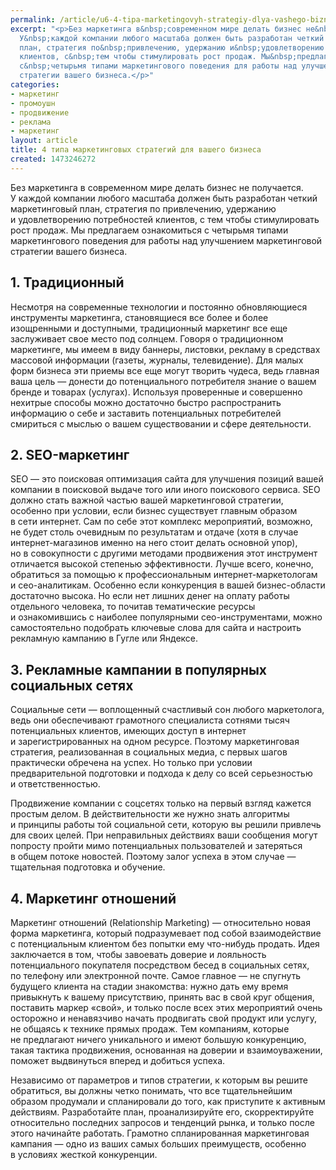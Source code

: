 ```yaml
---
permalink: /article/u6-4-tipa-marketingovyh-strategiy-dlya-vashego-biznesa
excerpt: "<p>Без маркетинга в&nbsp;современном мире делать бизнес не&nbsp;получается.
  У&nbsp;каждой компании любого масштаба должен быть разработан четкий маркетинговый
  план, стратегия по&nbsp;привлечению, удержанию и&nbsp;удовлетворению потребностей
  клиентов, с&nbsp;тем чтобы стимулировать рост продаж. Мы&nbsp;предлагаем ознакомиться
  с&nbsp;четырьмя типами маркетингового поведения для работы над улучшением маркетинговой
  стратегии вашего бизнеса.</p>"
categories:
- маркетинг
- промоушн
- продвижение
- реклама
- маркетинг
layout: article
title: 4 типа маркетинговых стратегий для вашего бизнеса
created: 1473246272
---
```

Без маркетинга в современном мире делать бизнес не получается. У каждой компании любого масштаба должен быть разработан четкий маркетинговый план, стратегия по привлечению, удержанию и удовлетворению потребностей клиентов, с тем чтобы стимулировать рост продаж. Мы предлагаем ознакомиться с четырьмя типами маркетингового поведения для работы над улучшением маркетинговой стратегии вашего бизнеса.

## 1. Традиционный ##

Несмотря на современные технологии и постоянно обновляющиеся инструменты маркетинга, становящиеся все более и более изощренными и доступными, традиционный маркетинг все еще заслуживает свое место под солнцем. Говоря о традиционном маркетинге, мы имеем в виду баннеры, листовки, рекламу в средствах массовой информации (газеты, журналы, телевидение). Для малых форм бизнеса эти приемы все еще могут творить чудеса, ведь главная ваша цель — донести до потенциального потребителя знание о вашем бренде и товарах (услугах). Используя проверенные и совершенно нехитрые способы можно достаточно быстро распространить информацию о себе и заставить потенциальных потребителей смириться с мыслью о вашем существовании и сфере деятельности.

## 2. SEO-маркетинг ##

SEO — это поисковая оптимизация сайта для улучшения позиций вашей компании в поисковой выдаче того или иного поискового сервиса. SEO должно стать важной частью вашей маркетинговой стратегии, особенно при условии, если бизнес существует главным образом в сети интернет. Сам по себе этот комплекс мероприятий, возможно, не будет столь очевидным по результатам и отдаче (хотя в случае интернет-магазинов именно на него стоит делать основной упор), но в совокупности с другими методами продвижения этот инструмент отличается высокой степенью эффективности. Лучше всего, конечно, обратиться за помощью к профессиональным интернет-маркетологам и сео-аналитикам. Особенно если конкуренция в вашей бизнес-области достаточно высока. Но если нет лишних денег на оплату работы отдельного человека, то почитав тематические ресурсы и ознакомившись с наиболее популярными сео-инструментами, можно самостоятельно подобрать ключевые слова для сайта и настроить рекламную кампанию в Гугле или Яндексе.

## 3. Рекламные кампании в популярных социальных сетях ##

Социальные сети — воплощенный счастливый сон любого маркетолога, ведь они обеспечивают грамотного специалиста сотнями тысяч потенциальных клиентов, имеющих доступ в интернет и зарегистрированных на одном ресурсе. Поэтому маркетинговая стратегия, реализованная в социальных медиа, с первых шагов практически обречена на успех. Но только при условии предварительной подготовки и подхода к делу со всей серьезностью и ответственностью.

Продвижение компании с соцсетях только на первый взгляд кажется простым делом. В действительности же нужно знать алгоритмы и принципы работы той социальной сети, которую вы решили привлечь для своих целей. При неправильных действиях ваши сообщения могут попросту пройти мимо потенциальных пользователей и затеряться в общем потоке новостей. Поэтому залог успеха в этом случае — тщательная подготовка и обучение.

## 4. Маркетинг отношений ##

Маркетинг отношений (Relationship Marketing) — относительно новая форма маркетинга, который подразумевает под собой взаимодействие с потенциальным клиентом без попытки ему что-нибудь продать. Идея заключается в том, чтобы завоевать доверие и лояльность потенциального покупателя посредством бесед в социальных сетях, по телефону или электронной почте. Самое главное — не спугнуть будущего клиента на стадии знакомства: нужно дать ему время привыкнуть к вашему присутствию, принять вас в свой круг общения, поставить маркер «свой», и только после всех этих мероприятий очень осторожно и ненавязчиво начать продвигать свой продукт или услугу, не общаясь к технике прямых продаж. Тем компаниям, которые не предлагают ничего уникального и имеют большую конкуренцию, такая тактика продвижения, основанная на доверии и взаимоуважении, поможет выдвинуться вперед и добиться успеха.

Независимо от параметров и типов стратегии, к которым вы решите обратиться, вы должны четко понимать, что все тщательнейшим образом продумали и спланировали до того, как приступите к активным действиям. Разработайте план, проанализируйте его, скорректируйте относительно последних запросов и тенденций рынка, и только после этого начинайте работать. Грамотно спланированная маркетинговая кампания — одно из ваших самых больших преимуществ, особенно в условиях жесткой конкуренции.
